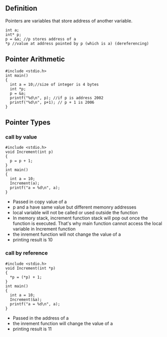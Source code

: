 ## Definition

Pointers are variables that store address of another variable.

```
int a;
int* p;
p = &a; //p stores address of a
*p //value at address pointed by p (which is a) (dereferencing)
```

## Pointer Arithmetic

```
#include <stdio.h>
int main()
{
  int a = 10;//size of integer is 4 bytes
  int *p;
  p = &a;
  printf("%d\n", p); //if p is address 2002
  printf("%d\n", p+1); // p + 1 is 2006
}
```

## Pointer Types

### call by value

```
#include <stdio.h>
void Increment(int p)
{
  p = p + 1;
}
int main()
{
  int a = 10;
  Increment(a);
  printf("a = %d\n", a);
}
```

- Passed in copy value of a
- p and a have same value but different memonry addresses
- local variable will not be called or used outside the function
- In memory stack, increment function stack will pop out once the function is executed. That's why main function cannot access the local variable in Increment function
- the inrement function will not change the value of a
- printing result is 10

### call by reference

```
#include <stdio.h>
void Increment(int *p)
{
  *p = (*p) + 1;
}
int main()
{
  int a = 10;
  Increment(&a);
  printf("a = %d\n", a);
}
```

- Passed in the address of a
- the inrement function will change the value of a
- printing result is 11

